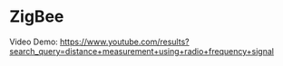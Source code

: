 # ZigBee
Video Demo: https://www.youtube.com/results?search_query=distance+measurement+using+radio+frequency+signal
